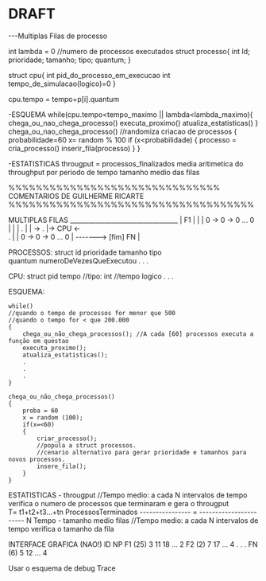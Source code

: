 DRAFT
=========

---Multiplas Filas de processo

int lambda = 0 //numero de processos executados
struct processo{
	int Id;
	prioridade;
	tamanho;
	tipo;
	quantum;
}

struct cpu{
	int pid_do_processo_em_execucao
	int tempo_de_simulacao(logico)=0
}

cpu.tempo = tempo+p[i].quantum


-ESQUEMA
while(cpu.tempo<tempo_maximo || lambda<lambda_maximo){
	chega_ou_nao_chega_processo()
	executa_proximo()
	atualiza_estatisticas()
	}
chega_ou_nao_chega_processo() //randomiza criacao de processos
{
	probabilidade=60
	x= random % 100
	if (x<probabilidade)
	{
		processo = cria_processo()
		inserir_fila(processo)
	}
}

-ESTATISTICAS
througput = processos_finalizados
media aritimetica do throughput por periodo de tempo
tamanho medio das filas


%%%%%%%%%%%%%%%%%%%%%%%%%%%%%%% COMENTARIOS DE GUILHERME RICARTE %%%%%%%%%%%%%%%%%%%%%%%%%%%%%%%%%%%%

MULTIPLAS FILAS
    __________________________________
   |	F1		     |	      |
   |	0 -> 0 -> 0 ... 0    |	      |
   |	.		     |        |
   ->	.		     |-> CPU <-  
	.		     |    |
	0 -> 0 -> 0 ... 0    |	  -------> [fim]
	FN		     |


PROCESSOS:
	struct
		id
		prioridade
		tamanho
		tipo	
		quantum
		numeroDeVezesQueExecutou
		.
		.
		.

CPU:
	struct
		pid
		tempo
			//tipo: int
			//tempo logico
		.
		.
		.

ESQUEMA:

	while()
	//quando o tempo de processos for menor que 500
	//quando o tempo for < que 200.000
	{
		chega_ou_não_chega_processos(); //A cada [60] processos executa a função em questao
		executa_proximo();
		atualiza_estatisticas();
		.
		.
		.
	}
	
	chega_ou_não_chega_processos()
	{
		proba = 60
		x = random (100);
		if(x=<60)
		{
			criar_processo(); 
			//popula a struct processos.
			//cenario alternativo para gerar prioridade e tamanhos para novos processos.
			insere_fila();
		}
	}


ESTATISTICAS
	- througput //Tempo medio: a cada N intervalos de tempo verifica o numero de processos que terminaram e gera o througput                       
	 	  T= t1+t2+t3...+tn		ProcessosTerminados
		    ----------------     =    -----------------------
                           N				Tempo
	- tamanho medio filas //Tempo medio: a cada N intervalos de tempo verifica o tamanho da fila


INTERFACE GRAFICA (NAO!)
       	ID  NP
	F1 (25) 3 11 18 ... 2
	F2 (2)   7 17 ... 4
	.
	.
	.
	FN (6)   5 12 ... 4


Usar o esquema de debug Trace



		
	

	











